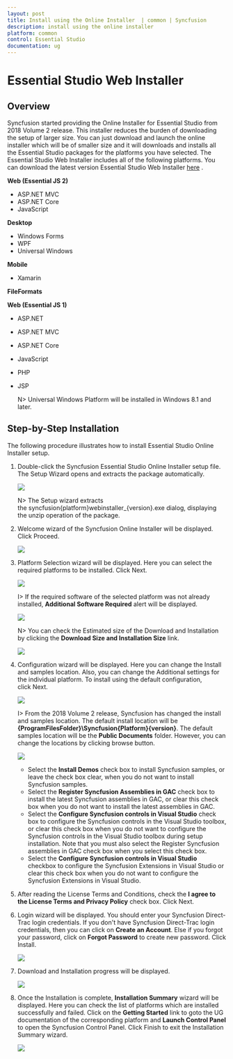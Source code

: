 ```yaml
---
layout: post
title: Install using the Online Installer  | common | Syncfusion
description: install using the online installer
platform: common
control: Essential Studio
documentation: ug
---
```


# Essential Studio Web Installer


## Overview

Syncfusion started providing the Online Installer for Essential Studio from 2018 Volume 2 release. This installer reduces the burden of downloading the setup of larger size. You can just download and launch the online installer which will be of smaller size and it will downloads and installs all the Essential Studio packages for the platforms you have selected. The Essential Studio Web Installer includes all of the following platforms. You can download the latest version Essential Studio Web Installer [here](https://www.syncfusion.com/downloads/latest-version) . 

**Web (Essential JS 2)**

* ASP.NET MVC
* ASP.NET Core
* JavaScript

**Desktop**

* Windows Forms
* WPF
* Universal Windows

**Mobile**

* Xamarin

**FileFormats**

**Web (Essential JS 1)**

* ASP.NET
* ASP.NET MVC
* ASP.NET Core
* JavaScript
* PHP
* JSP

   N> Universal Windows Platform will be installed in Windows 8.1 and later.   
 
 
## Step-by-Step Installation

The following procedure illustrates how to install Essential Studio Online Installer setup. 

1.  Double-click the Syncfusion Essential Studio Online Installer setup file. The Setup Wizard opens and extracts the package automatically.

    ![](WebInstaller/Step-by-Step-Installation_img1.png)

    
    N> The Setup wizard extracts the syncfusion{platform}webinstaller_{version}.exe dialog, displaying the unzip operation of the package.
    
2. Welcome wizard of the Syncfusion Online Installer will be displayed. Click Proceed.

   ![](WebInstaller/Step-by-Step-Installation_img2.png)

  
3.  Platform Selection wizard will be displayed. Here you can select the required platforms to be installed. Click Next.

    ![](WebInstaller/Step-by-Step-Installation_img3.png)
	
	I> If the required software of the selected platform was not already installed, **Additional Software Required** alert will be displayed.
	
	![](WebInstaller/Step-by-Step-Installation_img10.png)
	
	N> You can check the Estimated size of the Download and Installation by clicking the **Download Size and Installation Size** link.
	
	![](WebInstaller/Step-by-Step-Installation_img13.png)

4.  Configuration wizard will be displayed. Here you can change the Install and samples location. Also, you can change the Additional settings for the individual platform. To install using the default configuration, click Next.

    ![](WebInstaller/Step-by-Step-Installation_img4.png)
	
    I> From the 2018 Volume 2 release, Syncfusion has changed the install and samples location. The default install location will be **{ProgramFilesFolder}\Syncfusion\{Platform}\{version}**. The default samples location will be the **Public Documents** folder. However, you can change the locations by clicking browse button.
	
	![](WebInstaller/Step-by-Step-Installation_img4.png)

    * Select the **Install Demos** check box to install Syncfusion samples, or leave the check box clear, when you do not want to install Syncfusion samples.
    * Select the **Register Syncfusion Assemblies in GAC** check box to install the latest Syncfusion assemblies in GAC, or clear this check box when you do not want to install the latest assemblies in GAC.
    * Select the **Configure Syncfusion controls in Visual Studio** check box to configure the Syncfusion controls in the Visual Studio toolbox, or clear this check box when you do not want to configure the Syncfusion controls in the Visual Studio toolbox during setup installation. Note that you must also select the Register Syncfusion assemblies in GAC check box when you select this check box.
	* Select the **Configure Syncfusion controls in Visual Studio** checkbox to configure the Syncfusion Extensions in Visual Studio or clear this check box when you do not want to configure the Syncfusion Extensions in Visual Studio.


5.  After reading the License Terms and Conditions, check the **I agree to the License Terms and Privacy Policy** check box. Click Next.

6. Login wizard will be displayed. You should enter your Syncfusion Direct-Trac login credentials. If you don't have Syncfusion Direct-Trac login credentials, then you can click on **Create an Account**. Else if you forgot your password, click on **Forgot Password** to create new password. Click Install.

    ![](WebInstaller/Step-by-Step-Installation_img8.png)

7. Download and Installation progress will be displayed.

    ![](WebInstaller/Step-by-Step-Installation_img9.png)

8. Once the Installation is complete, **Installation Summary** wizard will be displayed. Here you can check the list of platforms which are installed successfully and failed. Click on the **Getting Started** link to goto the UG documentation of the corresponding platform and **Launch Control Panel** to open the Syncfusion Control Panel. Click Finish to exit the Installation Summary wizard. 

    ![](WebInstaller/Step-by-Step-Installation_img12.png)

